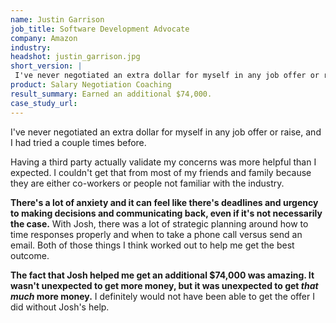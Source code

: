 ```yaml
---
name: Justin Garrison
job_title: Software Development Advocate
company: Amazon
industry: 
headshot: justin_garrison.jpg
short_version: |
 I've never negotiated an extra dollar for myself in any job offer or raise, and I had tried a couple times before. **The fact that Josh helped me get an additional $74,000 was amazing.** It wasn't unexpected to get more money, but it was unexpected to get that much more money.
product: Salary Negotiation Coaching
result_summary: Earned an additional $74,000.
case_study_url: 
---
```


I've never negotiated an extra dollar for myself in any job offer or raise, and I had tried a couple times before.

Having a third party actually validate my concerns was more helpful than I expected. I couldn't get that from most of my friends and family because they are either co-workers or people not familiar with the industry.

**There's a lot of anxiety and it can feel like there's deadlines and urgency to making decisions and communicating back, even if it's not necessarily the case.** With Josh, there was a lot of strategic planning around how to time responses properly and when to take a phone call versus send an email. Both of those things I think worked out to help me get the best outcome.

**The fact that Josh helped me get an additional $74,000 was amazing. It wasn't unexpected to get more money, but it was unexpected to get _that much_ more money.** I definitely would not have been able to get the offer I did without Josh's help.
